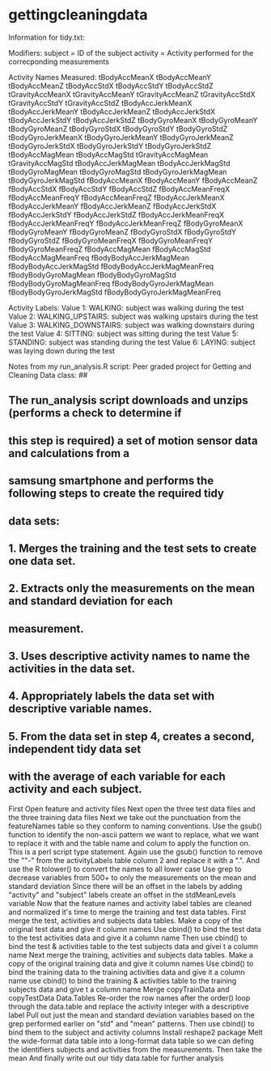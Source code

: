 # gettingcleaningdata
Information for tidy.txt:

Modifiers:
  subject = ID of the subject
  activity = Activity performed for the correcponding measurements

Activity Names Measured:
    tBodyAccMeanX
    tBodyAccMeanY
    tBodyAccMeanZ
    tBodyAccStdX
    tBodyAccStdY
    tBodyAccStdZ
    tGravityAccMeanX
    tGravityAccMeanY
    tGravityAccMeanZ
    tGravityAccStdX
    tGravityAccStdY
    tGravityAccStdZ
    tBodyAccJerkMeanX
    tBodyAccJerkMeanY
    tBodyAccJerkMeanZ
    tBodyAccJerkStdX
    tBodyAccJerkStdY
    tBodyAccJerkStdZ
    tBodyGyroMeanX
    tBodyGyroMeanY
    tBodyGyroMeanZ
    tBodyGyroStdX
    tBodyGyroStdY
    tBodyGyroStdZ
    tBodyGyroJerkMeanX
    tBodyGyroJerkMeanY
    tBodyGyroJerkMeanZ
    tBodyGyroJerkStdX
    tBodyGyroJerkStdY
    tBodyGyroJerkStdZ
    tBodyAccMagMean
    tBodyAccMagStd
    tGravityAccMagMean
    tGravityAccMagStd
    tBodyAccJerkMagMean
    tBodyAccJerkMagStd
    tBodyGyroMagMean
    tBodyGyroMagStd
    tBodyGyroJerkMagMean
    tBodyGyroJerkMagStd
    fBodyAccMeanX
    fBodyAccMeanY
    fBodyAccMeanZ
    fBodyAccStdX
    fBodyAccStdY
    fBodyAccStdZ
    fBodyAccMeanFreqX
    fBodyAccMeanFreqY
    fBodyAccMeanFreqZ
    fBodyAccJerkMeanX
    fBodyAccJerkMeanY
    fBodyAccJerkMeanZ
    fBodyAccJerkStdX
    fBodyAccJerkStdY
    fBodyAccJerkStdZ
    fBodyAccJerkMeanFreqX
    fBodyAccJerkMeanFreqY
    fBodyAccJerkMeanFreqZ
    fBodyGyroMeanX
    fBodyGyroMeanY
    fBodyGyroMeanZ
    fBodyGyroStdX
    fBodyGyroStdY
    fBodyGyroStdZ
    fBodyGyroMeanFreqX
    fBodyGyroMeanFreqY
    fBodyGyroMeanFreqZ
    fBodyAccMagMean
    fBodyAccMagStd
    fBodyAccMagMeanFreq
    fBodyBodyAccJerkMagMean
    fBodyBodyAccJerkMagStd
    fBodyBodyAccJerkMagMeanFreq
    fBodyBodyGyroMagMean
    fBodyBodyGyroMagStd
    fBodyBodyGyroMagMeanFreq
    fBodyBodyGyroJerkMagMean
    fBodyBodyGyroJerkMagStd
    fBodyBodyGyroJerkMagMeanFreq
    
Activity Labels:
  Value 1: WALKING: subject was walking during the test
  Value 2: WALKING_UPSTAIRS: subject was walking upstairs during the test
  Value 3: WALKING_DOWNSTAIRS: subject was walking downstairs during the test
  Value 4: SITTING: subject was sitting during the test
  Value 5: STANDING: subject was standing during the test
  Value 6: LAYING: subject was laying down during the test


Notes from my run_analysis.R script:
Peer graded project for Getting and Cleaning Data class:                        ##
## The run_analysis script downloads and unzips (performs a check to determine if  ##
## this step is required) a set of motion sensor data and calculations from a      ##
## samsung smartphone and performs the following steps to create the required tidy ##
## data sets:                                                                      ##
## 1. Merges the training and the test sets to create one data set.                ##
## 2.	Extracts only the measurements on the mean and standard deviation for each ##
## measurement.                                                                    ##                                                                   
## 3.	Uses descriptive activity names to name the activities in the data set.    ##          
## 4.	Appropriately labels the data set with descriptive variable names.         ##
## 5.	From the data set in step 4, creates a second, independent tidy data set   ##
## with the average of each variable for each activity and each subject.    
First Open feature and activity files
Next open the three test data files and the three training data files
Next we take out the punctuation from the featureNames table so they conform to naming conventions.  Use the gsub() function to identify the non-ascii pattern we want to replace,  what we want to replace it with and the table name and colum to apply the function on.  This is a perl script type statement.
Again use the gsub() function to remove the ""-" from the activityLabels table column 2 and replace it with a ".".  And use the R tolower() to convert the names to all lower case
Use grep to decrease variables from 500+ to only the measurements on the mean and standard deviation
Since there will be an offset in the labels by adding "activity" and "subject" labels create an offset in the stdMeanLevels variable
Now that the feature names and activity label tables are cleaned and normalized it's time to merge the training and test data tables.  First merge the test, activities and subjects data tables.  Make a copy of the original test data and give it column names
Use cbind() to bind the test data to the test activities data and give it a column name
Then use cbind() to bind the test & activities table to the test subjects data  and givei t a column name
Next merge the training, activities and subjects data tables.  Make a copy of the original training data and give it column names
Use cbind() to bind the training data to the training activities data and give it a column name
use cbind() to bind the training & activities table to the training subjects data and give t a column name
Merge copyTrainData and copyTestData Data.Tables
Re-order the row names after the order()
loop through the data.table and replace the activity integer with a descriptive label
Pull out just the mean and standard deviation variables based on the grep performed earlier on "std" and "mean" patterns.  Then use cbind() to bind them to the subject  and activity columns
Install reshape2 package
Melt the wide-format data table into a long-format data table so we can defing the identifiers  subjects and activities from the measurements.  Then take the mean
And finally write out our tidy data.table for further analysis 
